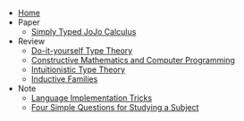 * [Home](/home)
* Paper
  * [Simply Typed JoJo Calculus](/paper/simply-typed-jojo-calculus)
* Review
  * [Do-it-yourself Type Theory](/review/do-it-yourself-type-theory)
  * [Constructive Mathematics and Computer Programming](/review/constructive-mathematics-and-computer-programming)
  * [Intuitionistic Type Theory](/review/intuitionistic-type-theory)
  * [Inductive Families](/review/inductive-families)
* Note
  * [Language Implementation Tricks](/note/language-implementation-tricks)
  * [Four Simple Questions for Studying a Subject](/note/four-simple-questions-for-studying-a-subject)
